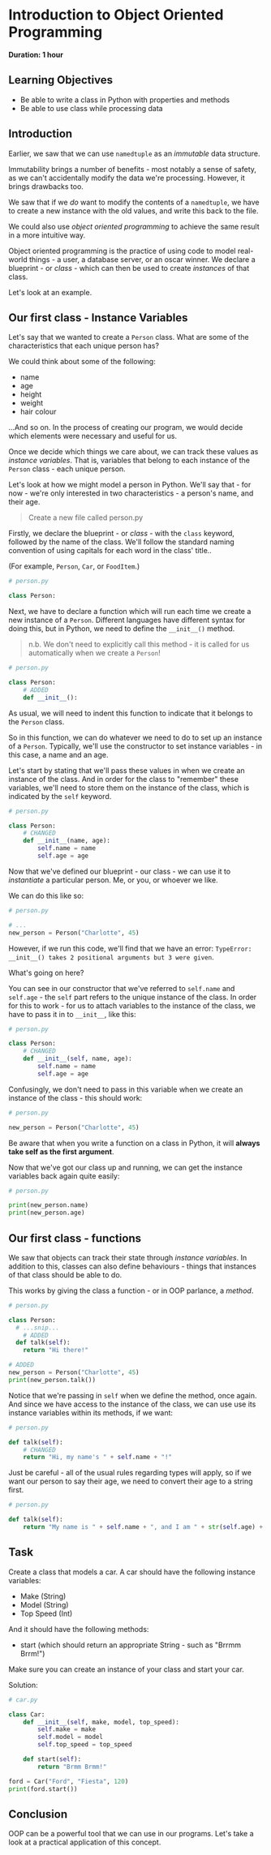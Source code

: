 # Introduction to Object Oriented Programming

**Duration: 1 hour**
## Learning Objectives

- Be able to write a class in Python with properties and methods
- Be able to use class while processing data

## Introduction

Earlier, we saw that we can use `namedtuple` as an _immutable_ data structure.

Immutability brings a number of benefits - most notably a sense of safety, as we can't accidentally modify the data we're processing. However, it brings drawbacks too.

We saw that if we _do_ want to modify the contents of a `namedtuple`, we have to create a new instance with the old values, and write this back to the file.

We could also use _object oriented programming_ to achieve the same result in a more intuitive way.

Object oriented programming is the practice of using code to model real-world things - a user, a database server, or an oscar winner. We declare a blueprint - or _class_ - which can then be used to create _instances_ of that class.

Let's look at an example.

## Our first class - Instance Variables

Let's say that we wanted to create a `Person` class. What are some of the characteristics that each unique person has?

We could think about some of the following:

* name
* age
* height
* weight
* hair colour

...And so on. In the process of creating our program, we would decide which elements were necessary and useful for us.

Once we decide which things we care about, we can track these values as _instance variables_. That is, variables that belong to each instance of the `Person` class - each unique person.

Let's look at how we might model a person in Python. We'll say that - for now - we're only interested in two characteristics - a person's name, and their age.

> Create a new file called person.py

Firstly, we declare the blueprint - or _class_ - with the `class` keyword, followed by the name of the class. We'll follow the standard naming convention of using capitals for each word in the class' title..

(For example, `Person`, `Car`, or `FoodItem`.)

```python
# person.py

class Person:
```

Next, we have to declare a function which will run each time we create a new instance of a `Person`. Different languages have different syntax for doing this, but in Python, we need to define the `__init__()` method.

> n.b. We don't need to explicitly call this method - it is called for us automatically when we create a `Person`!

```python
# person.py

class Person:
	# ADDED
	def __init__():
```

As usual, we will need to indent this function to indicate that it belongs to the `Person` class.

So in this function, we can do whatever we need to do to set up an instance of a `Person`. Typically, we'll use the constructor to set instance variables - in this case, a name and an age.

Let's start by stating that we'll pass these values in when we create an instance of the class. And in order for the class to "remember" these variables, we'll need to store them on the instance of the class, which is indicated by the `self` keyword.

```python
# person.py

class Person:
	# CHANGED
	def __init__(name, age):
		self.name = name
		self.age = age
```

Now that we've defined our blueprint - our class - we can use it to _instantiate_ a particular person. Me, or you, or whoever we like.

We can do this like so:

```python
# person.py

# ...
new_person = Person("Charlotte", 45)
```

However, if we run this code, we'll find that we have an error: `TypeError: __init__() takes 2 positional arguments but 3 were given`.

What's going on here?

You can see in our constructor that we've referred to `self.name` and `self.age` - the `self` part refers to the unique instance of the class. In order for this to work - for us to attach variables to the instance of the class, we have to pass it in to `__init__`, like this:

```python
# person.py

class Person:
	# CHANGED
	def __init__(self, name, age):
		self.name = name
		self.age = age
```

Confusingly, we don't need to pass in this variable when we create an instance of the class - this should work:

```python
# person.py

new_person = Person("Charlotte", 45)
```

Be aware that when you write a function on a class in Python, it will **always take self as the first argument**.

Now that we've got our class up and running, we can get the instance variables back again quite easily:

```python
# person.py

print(new_person.name)
print(new_person.age)
```

## Our first class - functions

We saw that objects can track their state through _instance variables_. In addition to this, classes can also define behaviours - things that instances of that class should be able to do.

This works by giving the class a function - or in OOP parlance, a _method_.

```python
# person.py

class Person:
  # ...snip...
	# ADDED
  def talk(self):
    return "Hi there!"

# ADDED
new_person = Person("Charlotte", 45)
print(new_person.talk())
```

Notice that we're passing in `self` when we define the method, once again. And since we have access to the instance of the class, we can use use its instance variables within its methods, if we want:

```python
# person.py

def talk(self):
	# CHANGED
	return "Hi, my name's " + self.name + "!"
```

Just be careful - all of the usual rules regarding types will apply, so if we want our person to say their age, we need to convert their age to a string first.

```python
# person.py

def talk(self):
	return "My name is " + self.name + ", and I am " + str(self.age) + " years old!"
```

## Task

Create a class that models a car. A car should have the following instance variables:

* Make (String)
* Model (String)
* Top Speed (Int)

And it should have the following methods:

* start (which should return an appropriate String - such as "Brrmm Brrm!")

Make sure you can create an instance of your class and start your car.

Solution:

```python
# car.py

class Car:
    def __init__(self, make, model, top_speed):
        self.make = make
        self.model = model
        self.top_speed = top_speed

    def start(self):
        return "Brmm Brmm!"

ford = Car("Ford", "Fiesta", 120)
print(ford.start())
```

## Conclusion

OOP can be a powerful tool that we can use in our programs. Let's take a look at a practical application of this concept.
